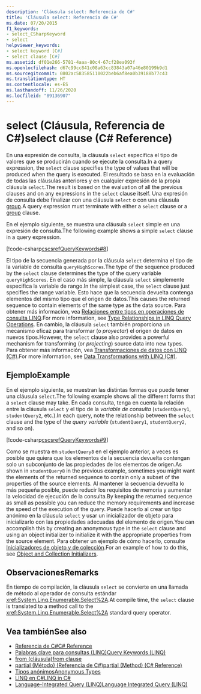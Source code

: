 ```yaml
---
description: 'Cláusula select: Referencia de C#'
title: 'Cláusula select: Referencia de C#'
ms.date: 07/20/2015
f1_keywords:
- select_CSharpKeyword
- select
helpviewer_keywords:
- select keyword [C#]
- select clause [C#]
ms.assetid: df01e266-5781-4aaa-80c4-67cf28ea093f
ms.openlocfilehash: d67c99cc841c08a63cc83843a07a46e80199b9d1
ms.sourcegitcommit: 0802ac583585110022beb6af8ea0b39188b77c43
ms.translationtype: HT
ms.contentlocale: es-ES
ms.lasthandoff: 11/26/2020
ms.locfileid: "89136907"
---
```

# <a name="select-clause-c-reference"></a><span data-ttu-id="a5808-103">select (Cláusula, Referencia de C#)</span><span class="sxs-lookup"><span data-stu-id="a5808-103">select clause (C# Reference)</span></span>

<span data-ttu-id="a5808-104">En una expresión de consulta, la cláusula `select` especifica el tipo de valores que se producirán cuando se ejecute la consulta.</span><span class="sxs-lookup"><span data-stu-id="a5808-104">In a query expression, the `select` clause specifies the type of values that will be produced when the query is executed.</span></span> <span data-ttu-id="a5808-105">El resultado se basa en la evaluación de todas las cláusulas anteriores y en cualquier expresión de la propia cláusula `select`.</span><span class="sxs-lookup"><span data-stu-id="a5808-105">The result is based on the evaluation of all the previous clauses and on any expressions in the `select` clause itself.</span></span> <span data-ttu-id="a5808-106">Una expresión de consulta debe finalizar con una cláusula `select` o con una cláusula [group](group-clause.md).</span><span class="sxs-lookup"><span data-stu-id="a5808-106">A query expression must terminate with either a `select` clause or a [group](group-clause.md) clause.</span></span>

<span data-ttu-id="a5808-107">En el ejemplo siguiente, se muestra una cláusula `select` simple en una expresión de consulta.</span><span class="sxs-lookup"><span data-stu-id="a5808-107">The following example shows a simple `select` clause in a query expression.</span></span>

[!code-csharp[cscsrefQueryKeywords#8](~/samples/snippets/csharp/VS_Snippets_VBCSharp/CsCsrefQueryKeywords/CS/Select.cs#8)]  

<span data-ttu-id="a5808-108">El tipo de la secuencia generada por la cláusula `select` determina el tipo de la variable de consulta `queryHighScores`.</span><span class="sxs-lookup"><span data-stu-id="a5808-108">The type of the sequence produced by the `select` clause determines the type of the query variable `queryHighScores`.</span></span> <span data-ttu-id="a5808-109">En el caso más simple, la cláusula `select` simplemente especifica la variable de rango.</span><span class="sxs-lookup"><span data-stu-id="a5808-109">In the simplest case, the `select` clause just specifies the range variable.</span></span> <span data-ttu-id="a5808-110">Esto hace que la secuencia devuelta contenga elementos del mismo tipo que el origen de datos.</span><span class="sxs-lookup"><span data-stu-id="a5808-110">This causes the returned sequence to contain elements of the same type as the data source.</span></span> <span data-ttu-id="a5808-111">Para obtener más información, vea [Relaciones entre tipos en operaciones de consulta LINQ](../../programming-guide/concepts/linq/type-relationships-in-linq-query-operations.md).</span><span class="sxs-lookup"><span data-stu-id="a5808-111">For more information, see [Type Relationships in LINQ Query Operations](../../programming-guide/concepts/linq/type-relationships-in-linq-query-operations.md).</span></span> <span data-ttu-id="a5808-112">En cambio, la cláusula `select` también proporciona un mecanismo eficaz para transformar (o *proyectar*) el origen de datos en nuevos tipos.</span><span class="sxs-lookup"><span data-stu-id="a5808-112">However, the `select` clause also provides a powerful mechanism for transforming (or *projecting*) source data into new types.</span></span> <span data-ttu-id="a5808-113">Para obtener más información, vea [Transformaciones de datos con LINQ (C#)](../../programming-guide/concepts/linq/data-transformations-with-linq.md).</span><span class="sxs-lookup"><span data-stu-id="a5808-113">For more information, see [Data Transformations with LINQ (C#)](../../programming-guide/concepts/linq/data-transformations-with-linq.md).</span></span>

## <a name="example"></a><span data-ttu-id="a5808-114">Ejemplo</span><span class="sxs-lookup"><span data-stu-id="a5808-114">Example</span></span>

<span data-ttu-id="a5808-115">En el ejemplo siguiente, se muestran las distintas formas que puede tener una cláusula `select`.</span><span class="sxs-lookup"><span data-stu-id="a5808-115">The following example shows all the different forms that a `select` clause may take.</span></span> <span data-ttu-id="a5808-116">En cada consulta, tenga en cuenta la relación entre la cláusula `select` y el tipo de la *variable de consulta* (`studentQuery1`, `studentQuery2`, etc.).</span><span class="sxs-lookup"><span data-stu-id="a5808-116">In each query, note the relationship between the `select` clause and the type of the *query variable* (`studentQuery1`, `studentQuery2`, and so on).</span></span>

[!code-csharp[cscsrefQueryKeywords#9](~/samples/snippets/csharp/VS_Snippets_VBCSharp/CsCsrefQueryKeywords/CS/Select.cs#9)]

<span data-ttu-id="a5808-117">Como se muestra en `studentQuery8` en el ejemplo anterior, a veces es posible que quiera que los elementos de la secuencia devuelta contengan solo un subconjunto de las propiedades de los elementos de origen.</span><span class="sxs-lookup"><span data-stu-id="a5808-117">As shown in `studentQuery8` in the previous example, sometimes you might want the elements of the returned sequence to contain only a subset of the properties of the source elements.</span></span> <span data-ttu-id="a5808-118">Al mantener la secuencia devuelta lo más pequeña posible, puede reducir los requisitos de memoria y aumentar la velocidad de ejecución de la consulta.</span><span class="sxs-lookup"><span data-stu-id="a5808-118">By keeping the returned sequence as small as possible you can reduce the memory requirements and increase the speed of the execution of the query.</span></span> <span data-ttu-id="a5808-119">Puede hacerlo al crear un tipo anónimo en la cláusula `select` y usar un inicializador de objeto para inicializarlo con las propiedades adecuadas del elemento de origen.</span><span class="sxs-lookup"><span data-stu-id="a5808-119">You can accomplish this by creating an anonymous type in the `select` clause and using an object initializer to initialize it with the appropriate properties from the source element.</span></span> <span data-ttu-id="a5808-120">Para obtener un ejemplo de cómo hacerlo, consulte [Inicializadores de objeto y de colección](../../programming-guide/classes-and-structs/object-and-collection-initializers.md).</span><span class="sxs-lookup"><span data-stu-id="a5808-120">For an example of how to do this, see [Object and Collection Initializers](../../programming-guide/classes-and-structs/object-and-collection-initializers.md).</span></span>

## <a name="remarks"></a><span data-ttu-id="a5808-121">Observaciones</span><span class="sxs-lookup"><span data-stu-id="a5808-121">Remarks</span></span>

<span data-ttu-id="a5808-122">En tiempo de compilación, la cláusula `select` se convierte en una llamada de método al operador de consulta estándar <xref:System.Linq.Enumerable.Select%2A>.</span><span class="sxs-lookup"><span data-stu-id="a5808-122">At compile time, the `select` clause is translated to a method call to the <xref:System.Linq.Enumerable.Select%2A> standard query operator.</span></span>

## <a name="see-also"></a><span data-ttu-id="a5808-123">Vea también</span><span class="sxs-lookup"><span data-stu-id="a5808-123">See also</span></span>

- [<span data-ttu-id="a5808-124">Referencia de C#</span><span class="sxs-lookup"><span data-stu-id="a5808-124">C# Reference</span></span>](../index.md)
- [<span data-ttu-id="a5808-125">Palabras clave para consultas (LINQ)</span><span class="sxs-lookup"><span data-stu-id="a5808-125">Query Keywords (LINQ)</span></span>](query-keywords.md)
- [<span data-ttu-id="a5808-126">from (cláusula)</span><span class="sxs-lookup"><span data-stu-id="a5808-126">from clause</span></span>](from-clause.md)
- [<span data-ttu-id="a5808-127">partial (Método) (Referencia de C#)</span><span class="sxs-lookup"><span data-stu-id="a5808-127">partial (Method) (C# Reference)</span></span>](partial-method.md)
- [<span data-ttu-id="a5808-128">Tipos anónimos</span><span class="sxs-lookup"><span data-stu-id="a5808-128">Anonymous Types</span></span>](../../programming-guide/classes-and-structs/anonymous-types.md)
- [<span data-ttu-id="a5808-129">LINQ en C#</span><span class="sxs-lookup"><span data-stu-id="a5808-129">LINQ in C#</span></span>](../../linq/index.md)
- [<span data-ttu-id="a5808-130">Language-Integrated Query (LINQ)</span><span class="sxs-lookup"><span data-stu-id="a5808-130">Language Integrated Query (LINQ)</span></span>](../../programming-guide/concepts/linq/index.md)
